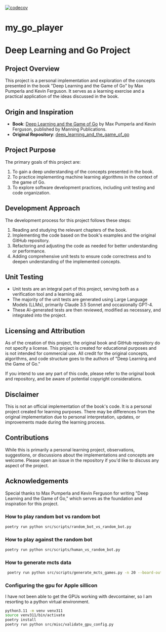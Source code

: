 [![codecov](https://codecov.io/gh/ghiret/my_go_player/graph/badge.svg?token=GURIMLWFMA)](https://codecov.io/gh/ghiret/my_go_player)
# my_go_player
# Deep Learning and Go Project

## Project Overview

This project is a personal implementation and exploration of the concepts presented in the book "Deep Learning and the Game of Go" by Max Pumperla and Kevin Ferguson. It serves as a learning exercise and a practical application of the ideas discussed in the book.

## Origin and Inspiration

- **Book**: [Deep Learning and the Game of Go](https://www.manning.com/books/deep-learning-and-the-game-of-go) by Max Pumperla and Kevin Ferguson, published by Manning Publications.
- **Original Repository**: [deep_learning_and_the_game_of_go](https://github.com/maxpumperla/deep_learning_and_the_game_of_go)

## Project Purpose

The primary goals of this project are:

1. To gain a deep understanding of the concepts presented in the book.
2. To practice implementing machine learning algorithms in the context of the game of Go.
3. To explore software development practices, including unit testing and code organization.

## Development Approach

The development process for this project follows these steps:

1. Reading and studying the relevant chapters of the book.
2. Implementing the code based on the book's examples and the original GitHub repository.
3. Refactoring and adjusting the code as needed for better understanding or performance.
4. Adding comprehensive unit tests to ensure code correctness and to deepen understanding of the implemented concepts.

## Unit Testing

- Unit tests are an integral part of this project, serving both as a verification tool and a learning aid.
- The majority of the unit tests are generated using Large Language Models (LLMs), primarily Claude 3.5 Sonnet and occasionally GPT-4.
- These AI-generated tests are then reviewed, modified as necessary, and integrated into the project.

## Licensing and Attribution

As of the creation of this project, the original book and GitHub repository do not specify a license. This project is created for educational purposes and is not intended for commercial use. All credit for the original concepts, algorithms, and code structure goes to the authors of "Deep Learning and the Game of Go."

If you intend to use any part of this code, please refer to the original book and repository, and be aware of potential copyright considerations.

## Disclaimer

This is not an official implementation of the book's code. It is a personal project created for learning purposes. There may be differences from the original implementation due to personal interpretation, updates, or improvements made during the learning process.

## Contributions

While this is primarily a personal learning project, observations, suggestions, or discussions about the implementations and concepts are welcome. Please open an issue in the repository if you'd like to discuss any aspect of the project.

## Acknowledgements

Special thanks to Max Pumperla and Kevin Ferguson for writing "Deep Learning and the Game of Go," which serves as the foundation and inspiration for this project.
### How to play random bot vs random bot

```bash
poetry run python src/scripts/random_bot_vs_random_bot.py
```

### How to play against the random bot

```bash
poetry run python src/scripts/human_vs_random_bot.py
```

### How to generate mcts data
```bash
 poetry run python src/scripts/generate_mcts_games.py -n 20 --board-out features.npy --move-out labels.npy -b 5
```

### Configuring the gpu for Apple sillicon
I have not been able to get the GPUs working with devcontainer, so I am resorting to a python virtual environment.
```bash
python3.11 -m venv venv311
source venv311/bin/activate
poetry install
poetry run python src/misc/validate_gpu_config.py
```
